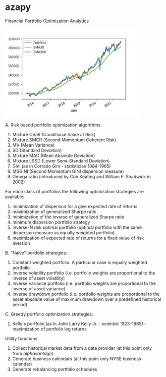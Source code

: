 # azapy
Financial Portfolio Optimization Analytics

![TimeSeries](graphics/Portfolio_1.png)

A. Risk based portfolio optimization algorithms:
  1. Mixture CVaR (Conditional Value at Risk)
  2. Mixture SMCR (Second Momentum Coherent Risk)
  3. MV (Mean Variance)
  4. SD (Standard Deviation)
  5. Mixture MAD (Mean Absolute Deviation)
  6. Mixture LSSD (Lower Semi-Standard Deviation)
  7. Gini (as in Corrado Gini - statistician 1884-1965)
  8. MSGINI (Second Momentum GINI dispersion measure)
  9. Omega ratio (introduced by Con Keating and William F. Shadwick in 2002)

For each class of portfolios the following optimization strategies are
available:
  1. minimization of dispersion for a give expected rate of returns
  2. maximization of generalized Sharpe ratio
  3. minimization of the inverse of generalized Sharpe ratio
  4. minimum dispersion portfolio strategy
  5. Inverse-N risk optimal portfolio (optimal portfolio with the same
    dispersion measure as equally weighted portfolio)
  6. maximization of expected rate of returns for a fixed value of
  risk aversion

B. "Naïve" portfolio strategies:
  1. Constant weighted portfolio. A particular case is equally
  weighted portfolio.
  2. Inverse volatility portfolio (i.e. portfolio weights are proportional to
    the inverse of asset volatility)
  3. Inverse variance portfolio (i.e. portfolio weights are proportional to the
    inverse of asset variance)
  4. Inverse drawdown portfolio (i.e. portfolio weights are proportional to the
    asset absolute value of maximum drawdown over a predefined
    historical period)

C. Greedy portfolio optimization strategies:
  1. Kelly's portfolio (as in John Larry Kelly Jr. - scientist 1923-1965) -
  maximization of portfolio log returns


Utility functions:
  1. Collect historical market data from a data provider (at this point only
    from *alphavantage*)
  2. Generate business calendars (at this point only NYSE business calendar)
  3. Generate rebalancing portfolio schedules
